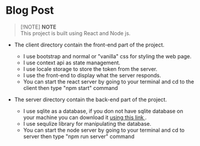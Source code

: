 # Blog Post
> [!NOTE] **NOTE**   
This project is built using React and Node js. 

- The client directory contain the front-end part of the project.
    - I use bootstrap and normal or "vanilla" css for styling the web page. 
    - I use context api as state management.
    - I use locale storage to store the token from the server.
    - I use the front-end to display what the server responds.
    - You can start the react server by going to your terminal and cd to the client then type "npm start" command 
    
- The server directory contain the back-end part of the project.
    - I use sqlite as a database, if you don not have sqlite database on your machine you can download it [using this link ](https://sqlitebrowser.org/dl/). 
    - I use sequlize library for manipulating the database.  
    - You can start the node server by going to your terminal and cd to server then type "npm run server" command 
  
    
    
 